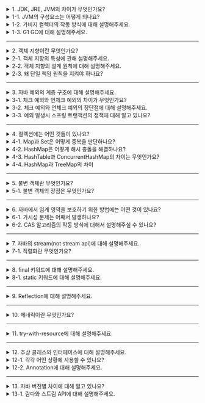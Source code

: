 <details>
  <summary>1. JDK, JRE, JVM의 차이가 무엇인가요?</summary>
  
jdk는 자바 개발 시 필요한 라이브러리들과 개발 도구들이 포함되어 있는 개발 키트입니다. 자바 프로그램의 실행을 위해 jre를 포함합니다.
jre는 jvm과 자바 프로그램을 실행시킬 때 필요한 라이브러리 api를 함께 묶어서 배포하는 패키지입니다.
jvm은 컴퓨터 상에서 Java 바이트코드로 컴파일 된 프로그램을 실행할 수 있도록 해주는 가상 머신입니다.
</details>
<details>
  <summary>1-1. JVM의 구성요소는 어떻게 되나요?</summary>
  
jvm은 클래스 로더, 런타임 데이터 영역, 실행 엔진으로 구성되어 있습니다.

#### 클래스 로더
클래스 로더는 런타임 중에 클래스를 JVM에 동적으로 로드하는 역할을 담당합니다. 런타임에 클래스가 필요할 때 JRE가 클래스 로더를 호출하고 클래스 로더가 JVM에 메모리를 로드합니다.

#### 실행 엔진
실행 엔지는 클래스 파일을 실행하는 역할을 담당합니다. 인터프리터, 짓 컴파일러, 가비지 컬렉터로 구성되어 있습니다.

#### 런타임 데이터 영역
런타임 데이터 영역은 PC 레지스터, 스택 영역, 힙 영역, 메서드 영역, 네이티브 메서드 스택으로 구성되어 있습니다.

##### PC 레지스터
jvm에서 실행되는 각각의 스레드는 자체 PC 레지스터를 가지며 현재 실행중인 명령어 주소를 저장합니다.

##### 스택 영역
각각의 스레드는 생명주기를 함께하는 JVM 스택을 가집니다. JVM 스택은 메서드가 호출될 때마다 새롭게 생성되는 프레임을 가지고 있습니다. 프레임에는 지역 변수, 중간 연산 결과, 메서드 호출 및 반환 정보 등이 포함되어 있습니다.

##### 힙 영역
힙 영역은 모든 jvm 스레드가 공유하는 영역으로 객체 및 배열의 메모리가 할당되는 영역입니다. 힙은 jvm의 생명주기와 함께하며 힙에 생성된 객체는 가비티 컬렉터라고 불리는 저장소 관리 시스템에 의해 회수됩니다.

##### 메서드 영역
메서드 영역은 JVM 스레드가 공유하는 영역으로 프로그램을 실행하는데 필요한 공통 데이터를 관리합니다. 포함되는 데이터로는
**클래스 정보**
- 클래스의 바이트 코드, 필드, 메서드와 생성자 등 모든 실행 코드가 존재합니다.

**static 영역**
- static 변수들을 보관합니다.

**런타임 상수 풀**
- 프로그램을 실행하는데 필요한 공통 리터럴 상수를 보관합니다.

##### 네이티브 메서드 스택
자바가 아닌 다른 언어로 작성된 메서드를 사용하기 위해 C스택이라고 하는 기존 스택을 사용할 수 있습니다.
</details>
<details>
  <summary>1-2. 가비지 컬렉터의 작동 방식에 대해 설명해주세요.</summary>
  
가비지 컬렉터는 힙 영역에 할당했던 메모리 중 더 이상 참조되지 않는 객체를 모아 주기적으로 제거합니다.
GC는 힙의 young 영역에서 일어나는 minor GC와 old 영역에서 일어나는 메이저 GC로 나뉩니다.

##### Minor GC

모든 객체는 처음에 young 영역의 eden 영역에 위치합니다. eden 영역이 가득 차면 minor GC가 실행됩니다. Mark and Sweep이라는 과정을 거쳐 참조되지 않는 객체의 메모리는 해제되고서 살아남은 객체는 survivor 영역으로 이동합니다. 다시 eden 영역이 가득차면 앞선 과정이 반복되며 살아남은 객체는 비어있는 survivor 영역으로 번갈아나가면서 이동하게 됩니다.

##### Major GC

young 영역에서 충분히 오래 살아남은 객체는 old 영역으로 이동하게 되고 old 영역이 가득차면 Major GC가 실행됩니다. old 영역은 young 영역에 비해 큰 메모리 공간을 가지고 있기 때문에 minor GC에 비해 긴 시간이 소요됩니다.
</details>
<details>
  <summary>1-3. G1 GC에 대해 설명해주세요.</summary>
  
G1 GC는 힙 영역을 region이라는 단위로 나누어 관리합니다. 각 region은 메모리 회수와 할당을 단위가 되며 기존 gc와 동일하게 young, old 영역으로 구분됩니다. 이 때, 여러 region이 필요한 사이즈가 큰 객체(humongous object)는 곧바로 old 영역에 할당됩니다.

(추가 작성 필요)
</details>

---

<details>
  <summary>2. 객체 지향이란 무엇인가요?</summary>

객체 지향이란 상태와 행위를 가진 객체들의 상호 협력을 통해 하나의 프로그램을 구성하는 프로그래밍 패러다임입니다.

##### 객체 지향의 장점
변경에 유연하게 대응할 수 있습니다.
클래스 단위로 모듈화시켜서 개발 하기 때문에 대규모 소프트웨어 개발에 적합합니다.
클래스 단위로 수정이 가능하기 때문에 유지 보수가 편리합니다.

##### 객체 지향의 단점
설계시 많은 노력이 필요합니다.
절차 지향에 비해 상대적으로 처리 속도가 느립니다.
</details>
<details>
  <summary>2-1. 객체 지향의 특성에 관해 설명해주세요.</summary>
  
객체 지향의 특성은 캡슐화, 추상화, 다형성, 상속이 있습니다.

##### 캡슐화

캡슐화는 객체의 로직을 내부로 숨겨서 클라이언트가 알지 못하도록 하여 외부에 영향을 받지 않고 변경할 수 있는 것입니다.

##### 추상화

추상화는 클라이언트에게 객체의 세부적인 처리 내용을 알리지 않고 객체가 어떤 역할을 하는지 공통적이고 추상적인 내용만 알리는 것을 말합니다.

##### 다형성

다형성은 동일한 메시지를 이해할 수 있으며 저마다의 방식대로 작동하는 다양한 객체들과 협력할 수 있는 것을 말합니다.

##### 상속

상속은 부모 클래스의 속성과 기능을 자식 클래스에 물려주면서 동일한 메시지를 이해할 수 있는 계층 관계를 형성하는 것입니다.

이러한 객체 지향의 4대 특성을 통해 객체의 응집도는 높이고 외부와의 결합도는 낮추며 각각의 객체의 로직은 자유롭게 발전해나가며 변경에 유연하게 대응할 수 있습니다.
</details>
<details>
  <summary>2-2. 객체 지향의 설계 원칙에 대해 설명해주세요.</summary>
  
SOLID 원칙은 소프트웨어 구조를 변경에 유연하고, 이해하기 쉽고, 많은 소프트웨어 시스템에 사용도리 수 있는 컴포넌트의 기반을 만드는데 목적이 있습니다.

##### 단일 책임 원칙

어떠한 모듈이 변경된다면 그 이유는 오직 하나뿐이어야 한다는 것입니다.

##### 개방-폐쇄 원칙

소프트웨어 개체는 확장에는 열려 있어야 하고 변경에는 닫혀 있어야 합니다.

##### 리스코프 치환 원칙

상위 타입의 객체가 할 수 있는 일은 어떤 하위 타입의 객체가 와도 할 수 있어야 합니다.

##### 인터페이스 분리 원칙

모든 일을 처리하는 하나의 슈퍼 클래스보다 여러 개의 분리된 인터페이스를 의존해야 합니다.

##### 의존성 역전 원칙

변동성이 큰 구현체가 아닌 안정된 추상 인터페이스를 의존해야 합니다.
</details>
<details>
  <summary>2-3. 왜 단일 책임 원칙을 지켜야 하나요?</summary>

단일 책임을 어긴 경우 우발적 중복이 발생할 수 있습니다. 서로 다른 목적으로 묘듈을 사용하는 액터가 둘 이상 있을 때, 하나의 액터에 의해 발생한 변경으로 인해 다른 액터의 로직에 영향을 줄 수 있습니다. 예를 들어 코드 중복을 제거하기 위해 추출한 메서드가 어디서 사용되고 있는지 제대로 파악하지 변경이 이루어지는 경우 이러한 상황이 발생할 수 있습니다.

변경이 발생한 클래스는 재컴파일이 필요합니다. 책임에 따라 적절하게 클래스를 분리하면 서로 다른 클라이언트의 변경으로 인해 재컴파일하는 상황을 피할 수 있습니다.
</details>

---

<details>
  <summary>3. 자바 예외의 계층 구조에 대해 설명해주세요.</summary>
  
자바의 다른 모든 객체처럼 예외 역시 최상위에 Object를 두고 있으며 그 하위에 최상위 예외인 Throwable이 있습니다. Throwable의 하위에는 Exception과 Error가 있습니다. Error는 메모리 부족과 같은 애플리케이션에서 복구 불가능한 시스템 오류가 속하며 이외에 개발자의 실수록 발생하며 애플리케이션에서 처리할 수 있는 오류인 Exception이 있습니다.
</details>
<details>
  <summary>3-1. 체크 예외와 언체크 예외의 차이가 무엇인가요?</summary>

##### 체크 예외

체크 예외는 컴파일러가 체크하는 예외입니다. 이는 개발자가 잡아서 처리하거나 명시적으로 메서드를 호출한 곳으로 던지게 됩니다. 만일 어떠한 곳에서도 예외를 잡아서 처리하지 않고 `main()`까지 가면 예외 로그를 출력하면서 시스템이 종료됩니다. 

##### 언체크 예외

언체크 예외는 컴파일러가 체크하지 않는 에외입니다. 개발자가 잡아서 처리할 수도 있지만 처리하지 않는 경우 별도로 `throws`를 선언하지 않고 생략할 수 있습니다.
</details>
<details>
  <summary>3-2. 체크 예외와 언체크 예외의 장단점에 대해 설명해주세요.</summary>

##### 체크 예외 장단점

체크 예외는 컴파일러가 체크하기 때문에 개발자가 실수로 예외를 누락하지 않도록 도와줍니다. 반면 개발자가 크게 신경쓰고 싶지 않은 예외까지 모두 챙겨야 하며 명시적으로 던지는 과정에서 예외 발생 지점부터 해당 예외를 잡아서 처리하는 부분까지 해당 예외에 대한 의존관계가 발생합니다. 해당 예외를 발생시키는 기술이 변경된다면 모든 게층에 걸쳐 예외의 파급 효과가 발생할 수 있습니다.

##### 언체크 예외 장단점

언체크 예외는 컴파일러가 체크하지 않기 때문에 크게 신경쓰고 싶지 않은 예외인 경우 무시할 수 있지만 개발자의 실수로 예외 처리를 누락할 수 있다는 단점이 있습니다.
</details>
<details>
<summary>3-3. 예외 발생시 스프링 트랜잭션의 정책에 대해 알고 있나요?</summary>
언체크 예외인 `RuntimeException`, `Error`와 하위 예외가 발생하면 롤백합니다. 체크 예외인 `Exception`과 하위 예외는 커밋합니다.

스프링은 체크 예외는 비즈니스 의미를 가진 예외, 언체크 예외를 복구 불가능한 예외로 가정합니다.
</details>

---

<details>
  <summary>4. 컬렉션에는 어떤 것들이 있나요?</summary>
  
중복을 허용하며 순서가 있는 요소의 집합인 `List`, 중복을 허용하지 않으며 순서가 없는 요소의 집합인 `Set`, 키-값 쌍의 데이터를 저장하며 키의 중복을 허용하지 않고 값의 중복을 허용하는 `Map`이 있습니다.
</details>
<details>
  <summary>4-1. Map과 Set은 어떻게 중복을 판단하나요?</summary>

HashMap은 `hashCode()` 메서드를 통해 객체의 해시값을 비교하고 동일한 경우 `equals()` 메서드로 동일한 객체인지 비교합니다. HashSet은 내부적으로 HashMap을 사용하고 있기 때문에 역시 `hashCode()`와 `equals()`를 이용하여 동일한 키인지 판단합니다.

</details>
<details>
  <summary>4-2. HashMap은 어떻게 해시 충돌을 해결하나요?</summary>

Java의 HashMap은 Separate Chaining 방식을 이용하여 충돌을 해결합니다. Java 8이전까지는 링크드 리스트만 사용하였으나 8이후부터는 데이터의 개수가 많아지는 경우 링크드 리스트 대신 트리를 사용하여 성능이 개선되었습니다.

</details>
<details>
  <summary>4-3. HashTable과 ConcurrentHashMap의 차이는 무엇인가요?</summary>

HashTable은 메서드 전체에 synchronized 키워드를 이용하여 동기화를 수행합니다. 이 때문에 쓰레드 안전하긴 하지만 성능이 떨어진다는 단점이 있습니다.

ConcurrentHashMap은 HashTable과 달리 synchronized 키워드가 메서드 전체에 붙어 있지 않고 `put()` 메서드 안에 synchronized 블럭이 존재합니다. 읽기 작업에서는 여러 쓰레드가 동시에 읽을 수 있지만 쓰기 작업시에는 특정 버킷에 대한 Lock을 사용합니다. 때문에 같은 버킷이 아니라면 Lock을 기다릴 필요가 없다는 특징이 있습니다. 
</details>
<details>
<summary>4-4. HashMap과 TreeMap의 차이</summary>
TreeMap은 이진트리를 기반으로 한 Map입니다. 따라서 정렬된 순서를 유지합니다.
</details>

---

<details>
  <summary>5. 불변 객체란 무엇인가요?</summary>
  
객체 생성 이후 내부 데이터가 변하지 않는 객체를 불변 객체라고 합니다. Java의 대표적인 불변 객체로는 String이 있습니다.
</details>
<details>
  <summary>5-1. 불변 객체의 장점은 무엇인가요?</summary>

**Tread-Safe하여 병렬 프로그래밍에 유용하며 동기화를 고려하지 않아도 됩니다.**
멀티 쓰레드 환경에서 불변인 공유 자원은 항상 동일한 값을 반환합니다. 이는 안정성을 보장하고 동기화를 하지 않음으로써 성능상의 이점을 가집니다.

**실패 원자적인 메서드를 만들 수 있습니다.**
객체를 가지고 작업하는 도중 예외가 발생하더라도 불변 객체는 메서드 호출 전의 상태를 유지합니다. 

**사이드 이펙트를 최소화 할 수 있습니다.**
여러 곳에서 객체의 값을 변경한다면 객체의 상태를 예측하기 어려워집니다. 불변 객체는 값의 수정이 불가하기 때문에 안전하게 객체를 사용할 수 있습니다.
</details>

---

<details>
  <summary>6. 자바에서 임계 영역을 보호하기 위한 방법에는 어떤 것이 있나요?</summary>
  
synchronized와 volatile을 이용한 atomic 변수들을 사용할 수 있습니다.

#### synchronized
synchronized 키워드는 동기화가 필요한 메서드 혹은 코드블럭에 사용할 수 있습니다. synchronized로 지정된 임계영역에 접근한 스레드는 lock을 얻고 다른 스레드는 접근할 수 없습니다. 스레드가 작업을 종료하고 lock을 반환하면 다른 스레드가 임계영역에 접근할 수 있습니다.

#### volatile
volatile 키워드를 사용한 자원은 read나 write 작업이 CPU 캐시 메모리가 아니라 항상 메인 메모리를 통해서 이루어지도록 하는 것입니다. 이를 통해 가시성 문제를 해결할 수 있습니다. 그러나 가시성 문제와 별개로 여러 스레드에서 공유 자원에 동시에 접근하는 경우 발생하는 동시성 문제는 해결할 수 없습니다. 동시성 문제의 해결을 위해서는 CAS 알고리즘을 이용해서 해결할 수 있으며 이러한 방식으로 구현된 AtomicInteger, AtomicLong과 같은 변수들이 있습니다. 
</details>
<details>
  <summary>6-1. 가시성 문제는 어째서 발생하나요?</summary>

멀티 스레드에서 스레드는 성능 향상을 위해 메인 메모리에서 읽은 변수 값을 CPU 캐시 메모리에 저장해서 이용합니다. 이로 인해 다른 스레드에서 변경한 값을 알지 못하여 의도하지 않은 결과가 발생합니다.
</details>
<details>
  <summary>6-2. CAS 알고리즘의 작동 방식에 대해서 설명해주실 수 있나요?</summary>

CAS 알고리즘은 기대값과 변경값을 이용합니다. volatile 키워드를 이용하여 메인 메모리의 변수에 접근하여 기대값과 메모리의 변수가 가지고 있는 값이 같다면 새로운 값을 반영합니다. 이를 통해 원자적인 연산이 이루어질 수 있습니다. 
</details>

---

<details>
  <summary>7. 자바의 stream(not stream api)에 대해 설명해주세요.</summary>
  
자바에서 모든 데이터 입출력은 스트림을 통해 이루어집니다. 스트림(stream)은 단방향으로 데이터가 흐르며 프로그램을 기준으로 데이터가 들어오는 것을 입력 스트림(InputStream), 나가는 것을 출력 스트림(stream)이라 합니다. 
</details>
<details>
<summary>7-1. 직렬화란 무엇인가요?</summary>
객체의 필드값을 일렬로 늘어선 바이트로 변경하는 것을 직렬화라고 합니다.

기본적으로 직렬화와 역질렬화 시 사용하는 클래스는 동일한 클래스여야 합니다. 단, 가지고 있는 필드가 다르더라도, 두 클래스가 동일한 `serialVersionUID`를 가지고 있을 때는 역직렬화 할 수 있습니다.
</details>

---

<details>
  <summary>8. final 키워드에 대해 설명해주세요.</summary>
  
final은 변수, 메서드, 객체에 붙일 수 있는 키워드입니다. final 변수는 값은 재할당이 불가능합니다. final 메서드는 자식 클래스에서 오버라이드 할 수 없습니다. final 객체는 상속할 수 없습니다.
</details>
<details>
  <summary>8-1. static 키워드에 대해 설명해주세요.</summary>

static은 변수, 메서드, 객체에 붙일 수 있는 키워드입니다. static 변수는 클래스가 메모리에 올라올 때 메서드 영역에 생성되며 클래스.변수 이름으로 접근 가능합니다. static 메서드는 정적 메서드라 하여 인스턴스를 생성하지 않고 클래스.메서드 이름으로 접근 가능합니다. 인스턴스가 만들어지지 않았기 때문에 다른 필드, 메서드에 접근하지 못합니다. static 클래스는 중첩 클래스를 만드는데 사용하며 static이 붙지 않은 내부 클래스와는 달리 내부 클래스 인스턴스 참조를 가지지 않습니다.
</details>

---

<details>
<summary>9. Reflection에 대해 설명해주세요.</summary>

자바는 클래스와 인터페이스의 메타 정보를 Class 객체로 관리합니다. 메타 정보는 패키지 정보, 타입 정보, 멤버(생성자, 필드, 메서드) 정보 등을 뜻합니다. 이러한 메타 정보를 프로그램에서 읽고 수정하는 행위를 리플렉션이라고 합니다.

</details>

---

<details>
<summary>10. 제네릭이란 무엇인가요?</summary>

제네릭(Generic)이란 결정되지 않은 타입을 파라미터로 처리하고 실제 사용할 떄 파라미터를 구체적인 타입으로 대체시키는 기능입니다.
```java
public class Box <T> {
    private T content;
}
```

<T>는 T가 타입 파라미터임을 뜻하는 기호입니다. 타입이 필요한 자리에 T를 사용할 수 있음을 알려주는 역할을 합니다.

</details>

---

<details>
<summary>11. try-with-resource에 대해 설명해주세요.</summary>
</details>

---

<details>
<summary>12. 추상 클래스와 인터페이스에 대해 설명해주세요.</summary>
</details>
<details>
<summary>12-1. 각각 어떤 상황에 사용할 수 있나요?</summary>
</details>
<details>
<summary>12-2. Annotation에 대해 설명해주세요.</summary>

어노테이션은 클래스 또는 인터페이스를 컴파일하거나 실행할 때 어떻게 처리해야 할 것인지를 알려주는 설정 정보입니다. 어노테이션은 다음 세 가지 용도로 사용됩니다.

- 컴파일 시 사용하는 정보 전달
- 빌드 툴이 코드를 자동으로 생성할 떄 사용하는 정보 전달
- 실행 시 특정 기능을 처리할 때 사용하는 정보 전달

컴파일 시 사용하는 정보 전달의 대표적인 예가 `@Override`입니다. `@Override`는 컴파일러가 메서드 재정의 검사를 하도록 설정합니다.

</details>

---

<details>
<summary>13. 자바 버전별 차이에 대해 알고 있나요?</summary>

#### 자바 8

- 람다 표현식과 스트림 API가 추가되었습니다.
- Optional 클래스 도입으로 null 처리가 개선되었습니다.
- 새로운 date, time 패키가 추가되었습니다.
- 인터페이스에 디폴트 메서드, 정적 메서드를 지원합니다.

#### 자바 11

- 자바9부터 g1gc가 default gc가 되었습니다.
- var 키워드를 통한 타입 추론이 추가되었습니다.
- httpClient가 추가되었습니다.

#### 자바 17

- 레코드가 추가되었습니다.
- 텍스트 블록이 추가되었습니다.

</details>
<details>
<summary>13-1. 람다와 스트림 API에 대해 설명해주세요.</summary>

#### 스트림 API
컬렉션을 조작하고 처리하는데 효율적인 방법을 제공하는 API입니다. 루프와 조건문을 통해 동작을 구현할 필요 없이 선언형으로 동작의 수행을 구현할 수 있습니다.

여러 연산을 파이프라인으로 연결해서 복잡한 데이터 처리를 수행해도 높은 가독성과 명확성을 유지할 수 있습니다.

#### 람다
람다 표현식은 메서드로 전달할 수 있는 익명 함수를 단순화한 것입니다. 람다 파라미터, 화살표, 람다 바디로 구성되어 있습니다.

```java
Comparator<Integer> compare = (a,b) -> a-b;
```

#### 함수형 인터페이스
함수형 인터페이스는 오직 하나의 추상 메서드만 가지는 인터페이스를 말합니다. 람다 표현식을 사용하여 함수형 인터페이스를 간결하게 표현할 수 있습니다. 대표적으로 `Predicate`, `Comparator`, `Consumer`가 있습니다.

</details>
